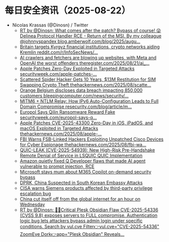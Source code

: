 # 每日安全资讯（2025-08-22）

- Nicolas Krassas (@Dinosn) / Twitter
  - [RT by @Dinosn: What comes after the patch? Bypass of course! 😜 Delinea Protocol Handler RCE - Return of the MSI. By my colleague @johnnyspandex blog.amberwolf.com/blog/2025/augu…](https://x.com/buffaloverflow/status/1958620333067354281)
  - [Britain targets Kyrgyz financial institutions, crypto networks aiding Kremlin reddit.com/r/InfoSecNews/…](https://x.com/Dinosn/status/1958482698952921592)
  - [AI crawlers and fetchers are blowing up websites, with Meta and OpenAI the worst offenders theregister.com/2025/08/21/ai_…](https://x.com/Dinosn/status/1958481687655907443)
  - [Apple Patches Zero-Day Exploited in Targeted Attacks securityweek.com/apple-patches-…](https://x.com/Dinosn/status/1958467847404884362)
  - [Scattered Spider Hacker Gets 10 Years, $13M Restitution for SIM Swapping Crypto Theft thehackernews.com/2025/08/scatte…](https://x.com/Dinosn/status/1958467825397280876)
  - [Orange Belgium discloses data breach impacting 850,000 customers bleepingcomputer.com/news/security/…](https://x.com/Dinosn/status/1958434530227839366)
  - [MITM6 + NTLM Relay: How IPv6 Auto-Configuration Leads to Full Domain Compromise resecurity.com/blog/article/m…](https://x.com/Dinosn/status/1958419750930813165)
  - [Europol Says Qilin Ransomware Reward Fake securityweek.com/europol-says-q…](https://x.com/Dinosn/status/1958419662472871968)
  - [Apple Patches CVE-2025-43300 Zero-Day in iOS, iPadOS, and macOS Exploited in Targeted Attacks thehackernews.com/2025/08/apple-…](https://x.com/Dinosn/status/1958419633951625585)
  - [FBI Warns FSB-Linked Hackers Exploiting Unpatched Cisco Devices for Cyber Espionage thehackernews.com/2025/08/fbi-wa…](https://x.com/Dinosn/status/1958419604507623722)
  - [QUIC-LEAK (CVE-2025-54939): New High-Risk Pre-Handshake Remote Denial of Service in LSQUIC QUIC Implementation](https://x.com/Dinosn/status/1958377013883846857)
  - [Amazon quietly fixed Q Developer flaws that made AI agent vulnerable to prompt injection, RCE](https://x.com/Dinosn/status/1958376939242017196)
  - [Microsoft stays mum about M365 Copilot on-demand security bypass](https://x.com/Dinosn/status/1958376817842360714)
  - [DPRK, China Suspected in South Korean Embassy Attacks](https://x.com/Dinosn/status/1958376746522120694)
  - [CISA warns Siemens products affected by third-party privilege escalation bug](https://x.com/Dinosn/status/1958376714058575917)
  - [China cut itself off from the global internet for an hour on Wednesday](https://x.com/Dinosn/status/1958376413980971248)
  - [RT by @Dinosn: 🚨🚨Critical Plesk Obsidian Flaw CVE-2025-54336 (CVSS 9.8) exposes servers to FULL compromise. Authentication logic bug lets attackers bypass admin login under specific conditions. Search by vul.cve Filter👉vul.cve="CVE-2025-54336" ZoomEye Dork👉app="Plesk Obsidian" Reveals…](https://x.com/zoomeye_team/status/1958363839004901556)
